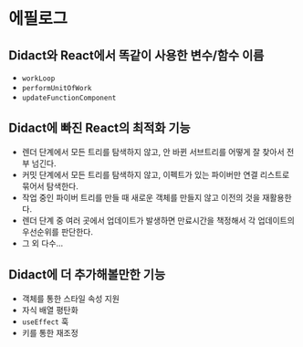 # 에필로그

## Didact와 React에서 똑같이 사용한 변수/함수 이름

- `workLoop`
- `performUnitOfWork`
- `updateFunctionComponent`

## Didact에 빠진 React의 최적화 기능

- 렌더 단계에서 모든 트리를 탐색하지 않고, 안 바뀐 서브트리를 어떻게 잘 찾아서 전부 넘긴다.
- 커밋 단계에서 모든 트리를 탐색하지 않고, 이펙트가 있는 파이버만 연결 리스트로 묶어서 탐색한다.
- 작업 중인 파이버 트리를 만들 때 새로운 객체를 만들지 않고 이전의 것을 재활용한다.
- 렌더 단계 중 여러 곳에서 업데이트가 발생하면 만료시간을 책정해서 각 업데이트의 우선순위를 판단한다.
- 그 외 다수...

## Didact에 더 추가해볼만한 기능

- 객체를 통한 스타일 속성 지원
- 자식 배열 평탄화
- `useEffect` 훅
- 키를 통한 재조정
